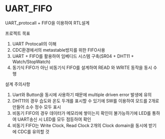 # UART_FIFO
UART_protocall + FIFO을 이용하여 RTL설계

프로젝트 목표
1. UART Protocall의 이해
2. CDC환경에서의 metastable방지를 위한 FIFO사용
3. UART + FIFO를 활용하여 임베디드 시스템 구축(SR04 + DHT11 + Watch/StopWatch)
4. 동기식 FIFO가 아닌 비동기식 FIFO를 설계하여 READ 와 WRITE 동작을 동시 수행

설계 주의사항
1. Uart와 Button을 동시에 사용하기 때문에 multiple driven error 발생에 유의
2. DHT11의 경우 습도와 온도 두개를 표시할 수 있기에 SW를 이용하여 모드를 2개로 만들어 소수 정수 모두 표시
3. 비동기 FIFO의 경우 데이터가 메모리에 쌓이는지 확인이 불가능하기에 LED를 통하여 UART송신 시 LED를 모두 점등하여 확인
4. 비동기 FIFO는 Write Clock, Read Clock 2개의 Clock domain을 동시에 받기에 CDC를 유의할 것
